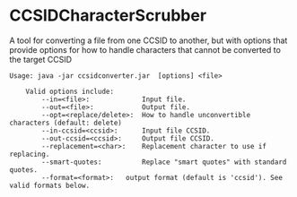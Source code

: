 # CCSIDCharacterScrubber
A tool for converting a file from one CCSID to another, but with options that provide
options for how to handle characters that cannot be converted to the target CCSID


```
Usage: java -jar ccsidconverter.jar  [options] <file>

    Valid options include:
        --in=<file>:             Input file.
        --out=<file>:            Output file.
        --opt=<replace/delete>:  How to handle unconvertible characters (default: delete)
        --in-ccsid=<ccsid>:      Input file CCSID.
        --out-ccsid=<ccsid>:     Output file CCSID.
        --replacement=<char>:    Replacement character to use if replacing.
        --smart-quotes:          Replace "smart quotes" with standard quotes.
        --format=<format>:   output format (default is 'ccsid'). See valid formats below.
```